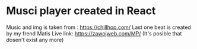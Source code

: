 # Musci player created in React
  Music and img is taken from : https://chillhop.com/
  Last one beat is created by my frend Matis
  Live link: https://zawojweb.com/MP/ (It's posible that dosen't exist any more)
